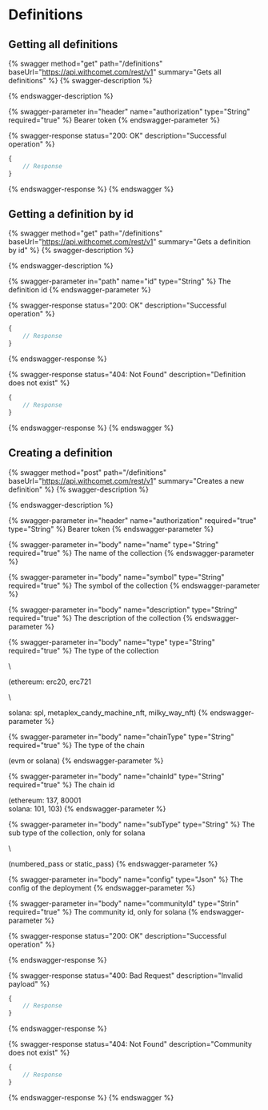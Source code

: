 # Definitions

## Getting all definitions

{% swagger method="get" path="/definitions" baseUrl="https://api.withcomet.com/rest/v1" summary="Gets all definitions" %}
{% swagger-description %}

{% endswagger-description %}

{% swagger-parameter in="header" name="authorization" type="String" required="true" %}
Bearer token
{% endswagger-parameter %}

{% swagger-response status="200: OK" description="Successful operation" %}
```javascript
{
    // Response
}
```
{% endswagger-response %}
{% endswagger %}

## Getting a definition by id

{% swagger method="get" path="/definitions" baseUrl="https://api.withcomet.com/rest/v1" summary="Gets a definition by id" %}
{% swagger-description %}

{% endswagger-description %}

{% swagger-parameter in="path" name="id" type="String" %}
The definition id
{% endswagger-parameter %}

{% swagger-response status="200: OK" description="Successful operation" %}
```javascript
{
    // Response
}
```
{% endswagger-response %}

{% swagger-response status="404: Not Found" description="Definition does not exist" %}
```javascript
{
    // Response
}
```
{% endswagger-response %}
{% endswagger %}

## Creating a definition

{% swagger method="post" path="/definitions" baseUrl="https://api.withcomet.com/rest/v1" summary="Creates a new definition" %}
{% swagger-description %}

{% endswagger-description %}

{% swagger-parameter in="header" name="authorization" required="true" type="String" %}
Bearer token
{% endswagger-parameter %}

{% swagger-parameter in="body" name="name" type="String" required="true" %}
The name of the collection
{% endswagger-parameter %}

{% swagger-parameter in="body" name="symbol" type="String" required="true" %}
The symbol of the collection
{% endswagger-parameter %}

{% swagger-parameter in="body" name="description" type="String" required="true" %}
The description of the collection
{% endswagger-parameter %}

{% swagger-parameter in="body" name="type" type="String" required="true" %}
The type of the collection

\


(ethereum: erc20, erc721

\


solana: spl, metaplex_candy_machine_nft, milky_way_nft)
{% endswagger-parameter %}

{% swagger-parameter in="body" name="chainType" type="String" required="true" %}
The type of the chain

(evm or solana)
{% endswagger-parameter %}

{% swagger-parameter in="body" name="chainId" type="String" required="true" %}
The chain id

(ethereum: 137, 80001\
solana: 101, 103)
{% endswagger-parameter %}

{% swagger-parameter in="body" name="subType" type="String" %}
The sub type of the collection, only for solana

\


(numbered_pass or static_pass)
{% endswagger-parameter %}

{% swagger-parameter in="body" name="config" type="Json" %}
The config of the deployment
{% endswagger-parameter %}

{% swagger-parameter in="body" name="communityId" type="Strin" required="true" %}
The community id, only for solana
{% endswagger-parameter %}

{% swagger-response status="200: OK" description="Successful operation" %}

{% endswagger-response %}

{% swagger-response status="400: Bad Request" description="Invalid payload" %}
```javascript
{
    // Response
}
```
{% endswagger-response %}

{% swagger-response status="404: Not Found" description="Community does not exist" %}
```javascript
{
    // Response
}
```
{% endswagger-response %}
{% endswagger %}
